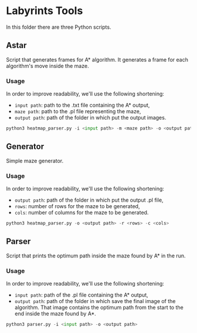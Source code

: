 # Labyrints Tools

In this folder there are three Python scripts.

## Astar

Script that generates frames for A* algorithm. It generates a frame for each algorithm's move inside the maze.

### Usage

In order to improve readability, we'll use the following shortening:

- ```input path```: path to the .txt file containing the A\* output,
- ```maze path```: path to the .pl file representing the maze,
- ```output path```: path of the folder in which put the output images.

```python
python3 heatmap_parser.py -i <input path> -m <maze path> -o <output path>
```

## Generator

Simple maze generator.

### Usage

In order to improve readability, we'll use the following shortening:

- ```output path```: path of the folder in which put the output .pl file,
- ```rows```: number of rows for the maze to be generated,
- ```cols```: number of columns for the maze to be generated.

```python
python3 heatmap_parser.py -o <output path> -r <rows> -c <cols>
```

## Parser

Script that prints the optimum path inside the maze found by A\* in the run.

### Usage

In order to improve readability, we'll use the following shortening:

- ```input path```: path of the .pl file containing the A\* output,
- ```output path```: path of the folder in which save the final image of the algorithm. That image contains the optimum path from the start to the end inside the maze found by A\*.

```python
python3 parser.py -i <input path> -o <output path>
```
